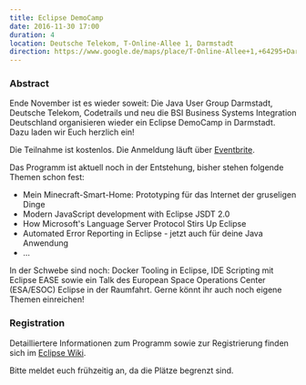 ```yaml
---
title: Eclipse DemoCamp
date: 2016-11-30 17:00
duration: 4
location: Deutsche Telekom, T-Online-Allee 1, Darmstadt
direction: https://www.google.de/maps/place/T-Online-Allee+1,+64295+Darmstadt/@49.86471,8.6232713,17z/data=!3m1!4b1!4m5!3m4!1s0x47bd709dcdebef67:0x5b0032c42cc77a93!8m2!3d49.86471!4d8.62546
---
```


### Abstract

Ende November ist es wieder soweit: Die Java User Group Darmstadt, Deutsche Telekom, Codetrails und neu die BSI Business Systems Integration Deutschland organisieren wieder ein Eclipse DemoCamp in Darmstadt. Dazu laden wir Euch herzlich ein!
 
Die Teilnahme ist kostenlos. Die Anmeldung läuft über [Eventbrite]( https://www.eventbrite.com/e/eclipse-democamp-darmstadt-2016-tickets-28523011094).
 
Das Programm ist aktuell noch in der Entstehung, bisher stehen folgende Themen schon fest:
 
* Mein Minecraft-Smart-Home: Prototyping für das Internet der gruseligen Dinge
* Modern JavaScript development with Eclipse JSDT 2.0
* How Microsoft's Language Server Protocol Stirs Up Eclipse
* Automated Error Reporting in Eclipse - jetzt auch für deine Java Anwendung
* ...

In der Schwebe sind noch: Docker Tooling in Eclipse, IDE Scripting mit Eclipse EASE sowie ein Talk des European Space Operations Center (ESA/ESOC) Eclipse in der Raumfahrt. Gerne könnt ihr auch noch eigene Themen einreichen!


### Registration

Detailliertere Informationen zum Programm sowie zur Registrierung finden sich im [Eclipse Wiki](http://eclipse.us14.list-manage.com/track/click?u=85594d213a5c3fdad7ca1048f&id=a7b5707c77&e=ab7d983b5d).

Bitte meldet euch frühzeitig an, da die Plätze begrenzt sind.
